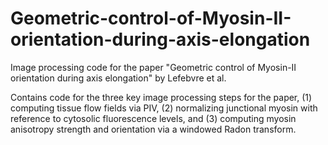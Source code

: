 # Geometric-control-of-Myosin-II-orientation-during-axis-elongation
Image processing code for the paper "Geometric control of Myosin-II orientation during axis elongation" by Lefebvre et al.

Contains code for the three key image processing steps for the paper, (1) computing tissue flow fields via PIV,
(2) normalizing junctional myosin with reference to cytosolic fluorescence levels, and (3) computing myosin anisotropy strength and orientation via
a windowed Radon transform.

